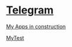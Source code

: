 # [Telegram](https://github.com/kolumnin/Telegram)
[My Apps in construction](https://kolumnin.github.io/MyApps/)

[MyTest](https://kolumnin.github.io/MyApps/Menu.html)
